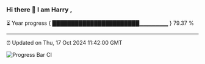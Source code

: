 ### Hi there 👋 I am Harry , 

⏳ Year progress { ███████████████████████▁▁▁▁▁▁▁ } 79.37 %

---

⏰ Updated on Thu, 17 Oct 2024 11:42:00 GMT

![Progress Bar CI](https://github.com/duykhang68/duykhang68/workflows/Progress%20Bar%20CI/badge.svg)
